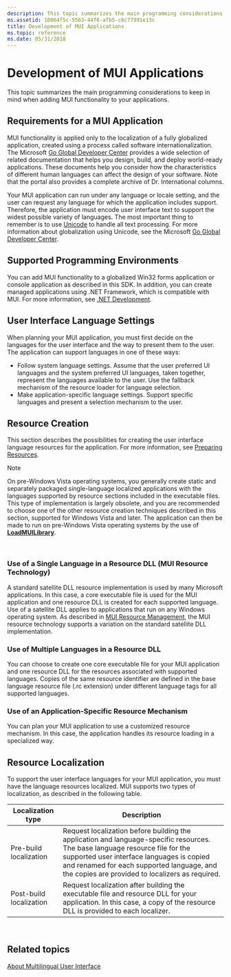 ```yaml
---
description: This topic summarizes the main programming considerations to keep in mind when adding MUI functionality to your applications.
ms.assetid: 10064f5c-5563-44f8-afb5-c6c77991e13c
title: Development of MUI Applications
ms.topic: reference
ms.date: 05/31/2018
---
```


# Development of MUI Applications

This topic summarizes the main programming considerations to keep in mind when adding MUI functionality to your applications.

## Requirements for a MUI Application

MUI functionality is applied only to the localization of a fully globalized application, created using a process called software internationalization. The Microsoft [Go Global Developer Center](https://msdn.microsoft.com/goglobal) provides a wide selection of related documentation that helps you design, build, and deploy world-ready applications. These documents help you consider how the characteristics of different human languages can affect the design of your software. Note that the portal also provides a complete archive of Dr. International columns.

Your MUI application can run under any language or locale setting, and the user can request any language for which the application includes support. Therefore, the application must encode user interface text to support the widest possible variety of languages. The most important thing to remember is to use [Unicode](unicode.md) to handle all text processing. For more information about globalization using Unicode, see the Microsoft [Go Global Developer Center](https://msdn.microsoft.com/goglobal).

## Supported Programming Environments

You can add MUI functionality to a globalized Win32 forms application or console application as described in this SDK. In addition, you can create managed applications using .NET Framework, which is compatible with MUI. For more information, see [.NET Development](/previous-versions/ff361664(v=vs.100)).

## User Interface Language Settings

When planning your MUI application, you must first decide on the languages for the user interface and the way to present them to the user. The application can support languages in one of these ways:

-   Follow system language settings. Assume that the user preferred UI languages and the system preferred UI languages, taken together, represent the languages available to the user. Use the fallback mechanism of the resource loader for language selection.
-   Make application-specific language settings. Support specific languages and present a selection mechanism to the user.

## Resource Creation

This section describes the possibilities for creating the user interface language resources for the application. For more information, see [Preparing Resources](preparing-resources.md).

> [!Note]  
> On pre-Windows Vista operating systems, you generally create static and separately packaged single-language localized applications with the languages supported by resource sections included in the executable files. This type of implementation is largely obsolete, and you are recommended to choose one of the other resource creation techniques described in this section, supported for Windows Vista and later. The application can then be made to run on pre-Windows Vista operating systems by the use of [**LoadMUILibrary**](/windows/desktop/api/Muiload/nf-muiload-loadmuilibrarya).

 

### Use of a Single Language in a Resource DLL (MUI Resource Technology)

A standard satellite DLL resource implementation is used by many Microsoft applications. In this case, a core executable file is used for the MUI application and one resource DLL is created for each supported language. Use of a satellite DLL applies to applications that run on any Windows operating system. As described in [MUI Resource Management](mui-resource-management.md), the MUI resource technology supports a variation on the standard satellite DLL implementation.

### Use of Multiple Languages in a Resource DLL

You can choose to create one core executable file for your MUI application and one resource DLL for the resources associated with supported languages. Copies of the same resource identifier are defined in the base language resource file (.rc extension) under different language tags for all supported languages.

### Use of an Application-Specific Resource Mechanism

You can plan your MUI application to use a customized resource mechanism. In this case, the application handles its resource loading in a specialized way.

## Resource Localization

To support the user interface languages for your MUI application, you must have the language resources localized. MUI supports two types of localization, as described in the following table.



| Localization type       | Description                                                                                                                                                                                                                                                                |
|-------------------------|----------------------------------------------------------------------------------------------------------------------------------------------------------------------------------------------------------------------------------------------------------------------------|
| Pre-build localization  | Request localization before building the application and language-specific resources. The base language resource file for the supported user interface languages is copied and renamed for each supported language, and the copies are provided to localizers as required. |
| Post-build localization | Request localization after building the executable file and resource DLL for your application. In this case, a copy of the resource DLL is provided to each localizer.                                                                                                     |



 

## Related topics

<dl> <dt>

[About Multilingual User Interface](about-multilingual-user-interface.md)
</dt> </dl>

 

 
